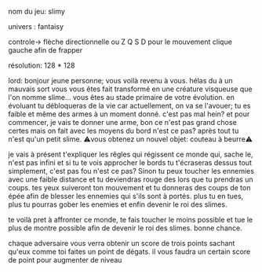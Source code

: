 nom du jeu:  	slimy

univers : fantaisy 

controle-> flèche directionnelle ou Z Q S D pour le mouvement
		  clique gauche afin de frapper 

résolution: 128 * 128


lord:  bonjour jeune personne; vous voilà revenu à vous. hélas du à un mauvais sort vous vous êtes fait transformé en une créature visqueuse que l'on nomme slime... vous êtes au stade primaire de votre évolution. en évoluant tu débloqueras de la vie car actuellement, on va se l'avouer; tu es faible et même des armes à un moment donné. c'est pas mal hein? et pour commencer, je vais te donner une arme, bon ce n'est pas grand chose certes mais on fait avec les moyens du bord n'est ce pas? après tout tu n'est qu'un petit slime. 
⚠️vous obtenez un nouvel objet: couteau à beurre⚠️

je vais à présent t'expliquer les rêgles qui régissent ce monde qui, sache le, n'est pas infini et si tu te vois approcher le bords tu t'écraseras dessus tout simplement, c'est pas fou n'est ce pas? Sinon tu peux toucher les ennemies avec une faible distance et tu deviendras rouge des lors que tu prendras un coups. tes yeux suiveront ton mouvement et tu donneras des coups de ton épée afin de blesser les ennemies qui s'ils sont à portés. plus tu en tues, plus tu pourras gober les enemies et enfin devenir le roi des slimes.

 
te voilà pret à affronter ce monde, te fais toucher le moins possible et tue le plus de montre possible afin de devenir le roi des slimes. 
bonne chance.

chaque adversaire vous verra obtenir un score de trois points sachant qu'eux comme toi faites un point de dégats. il vous faudra un certain score de point pour augmenter de niveau
